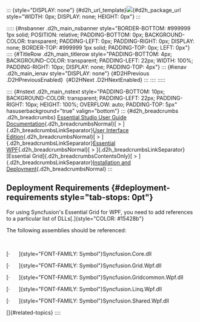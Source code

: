 ::: {style="DISPLAY: none"}
[](ms-xhelp:///?Id=d2h_url_template){#d2h_url_template}![](!package_url!){#d2h_package_url style="WIDTH: 0px; DISPLAY: none; HEIGHT: 0px"}
:::

::::: {#nsbanner .d2h_main_nsbanner style="BORDER-BOTTOM: #999999 1px solid; POSITION: relative; PADDING-BOTTOM: 0px; BACKGROUND-COLOR: transparent; PADDING-LEFT: 0px; PADDING-RIGHT: 0px; DISPLAY: none; BORDER-TOP: #999999 1px solid; PADDING-TOP: 0px; LEFT: 0px"}
:::: {#TitleRow .d2h_main_titlerow style="PADDING-BOTTOM: 4px; BACKGROUND-COLOR: transparent; PADDING-LEFT: 22px; WIDTH: 100%; PADDING-RIGHT: 10px; DISPLAY: none; PADDING-TOP: 4px"}
::: {#ienav .d2h_main_ienav style="DISPLAY: none"}
[](ms-xhelp:///?Id=0bb3f431-32b9-457b-a67d-2e6cfb6164b9){#D2HPrevious .D2HPreviousEnabled}  [](ms-xhelp:///?Id=99894a49-7527-4c40-8048-00676aa25151){#D2HNext .D2HNextEnabled}
:::
::::
:::::

:::: {#nstext .d2h_main_nstext style="PADDING-BOTTOM: 10px; BACKGROUND-COLOR: transparent; PADDING-LEFT: 22px; PADDING-RIGHT: 10px; HEIGHT: 100%; OVERFLOW: auto; PADDING-TOP: 5px" hasuserbackground="true" valign="bottom"}
::: {#d2h_breadcrumbs .d2h_breadcrumbs}
[Essential Studio User Guide Documentation](ms-xhelp:///?Id=12457748-09e3-4d74-a240-8e049cedf030){.d2h_breadcrumbsNormal}[ \> ]{.d2h_breadcrumbsLinkSeparator}[User Interface Edition](ms-xhelp:///?Id=c29296b7-531c-413b-a0ec-488ca1f7f669){.d2h_breadcrumbsNormal}[ \> ]{.d2h_breadcrumbsLinkSeparator}[Essential WPF](ms-xhelp:///?Id=7f4f82c5-151c-4262-94d0-75c4626c77bc){.d2h_breadcrumbsNormal}[ \> ]{.d2h_breadcrumbsLinkSeparator}[Essential Grid]{.d2h_breadcrumbsContentsOnly}[ \> ]{.d2h_breadcrumbsLinkSeparator}[Installation and Deployment](ms-xhelp:///?Id=094c35c7-db8e-4341-9619-16644b2a4e34){.d2h_breadcrumbsNormal}
:::

## Deployment Requirements {#deployment-requirements style="tab-stops: 0pt"}

For using Syncfusion\'s Essential Grid for WPF, you need to add references to a particular list of DLLs[.]{style="COLOR: #15428b"}

The following assemblies should be referenced:

 

[·      ]{style="FONT-FAMILY: Symbol"}Syncfusion.Core.dll

[·      ]{style="FONT-FAMILY: Symbol"}Syncfusion.Grid.Wpf.dll

[·      ]{style="FONT-FAMILY: Symbol"}Syncfusion.Gridcommon.Wpf.dll

[·      ]{style="FONT-FAMILY: Symbol"}Syncfusion.Linq.Wpf.dll

[·      ]{style="FONT-FAMILY: Symbol"}Syncfusion.Shared.Wpf.dll

[]{#related-topics}
::::
